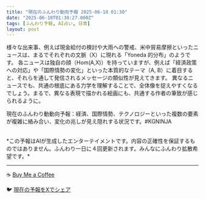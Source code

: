 ```yaml
---
title: "現在のふんわり動向予報 2025-06-10 01:30"
date: "2025-06-10T01:30:27.000Z"
tags: [ふんわり予報, AI占い, 日常]
layout: post
---
```


様々な出来事、例えば現金給付の検討や大雨への警戒、米中貿易摩擦といったニュースは、まるでそれぞれの文脈（X）に現れる「Yoneda 的分布」のようです。  各ニュースは独自の顔（Hom(A,X)）を持っていますが、例えば「経済政策への対応」や「国際情勢の変化」といった本質的なテーマ（A, B）に着目すると、それらを通して発信されるメッセージの類似性が見えてきます。  異なるニュースでも、共通の根底にある力学を理解することで、全体像を捉えやすくなるでしょう。まるで、異なる表現で描かれる絵画にも、共通する作者の筆致が感じられるように。


現在のふんわり動動向予報：経済、国際情勢、テクノロジーといった複数の要素が複雑に絡み合い、変化の兆しが見え隠れする状況です。#KGNINJA

<br>
*この予報はAIが生成したエンターテイメントです。内容の正確性を保証するものではありません。ふんわり一日に４回更新されます。みんなにふんわり拡散希望です。*

---
☕️ [Buy Me a Coffee](https://www.buymeacoffee.com/kgninja)

🐦 [現在の予報をXでシェア](https://twitter.com/intent/tweet?text=%E7%8F%BE%E5%9C%A8%E3%81%AE%E3%81%B5%E3%82%93%E3%82%8F%E3%82%8A%E4%BA%88%E5%A0%B1%3A%20%E3%80%8C%E6%A7%98%E3%80%85%E3%81%AA%E5%87%BA%E6%9D%A5%E4%BA%8B%E3%80%81%E4%BE%8B%E3%81%88%E3%81%B0%E7%8F%BE%E9%87%91%E7%B5%A6%E4%BB%98%E3%81%AE%E6%A4%9C%E8%A8%8E%E3%82%84%E5%A4%A7%E9%9B%A8%E3%81%B8%E3%81%AE%E8%AD%A6%E6%88%92%E3%80%81%E7%B1%B3%E4%B8%AD%E8%B2%BF%E6%98%93%E6%91%A9%E6%93%A6%E3%81%A8%E3%81%84%E3%81%A3%E3%81%9F%E3%83%8B%E3%83%A5%E3%83%BC%E3%82%B9%E3%81%AF%E3%80%81%E3%81%BE%E3%82%8B%E3%81%A7%E3%81%9D%E3%82%8C%E3%81%9E%E3%82%8C%E3%81%AE%E6%96%87%E8%84%88%EF%BC%88X%EF%BC%89%E3%81%AB%E7%8F%BE%E3%82%8C%E3%82%8B%E3%80%8CYoneda%20%E7%9A%84%E5%88%86%E5%B8%83%E3%80%8D%E3%81%AE%E3%82%88%E3%81%86%E3%81%A7%E3%81%99%E3%80%82%E3%80%8D%23KGNINJA%20%E7%B6%9A%E3%81%8D%E3%81%AF%E3%83%96%E3%83%AD%E3%82%B0%E3%81%A7%EF%BC%81%F0%9F%91%87&url=https%3A%2F%2Fkg-ninja.github.io%2FFunwariyoso%2F)
